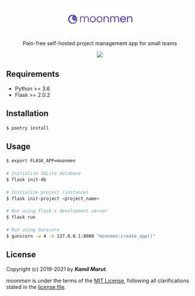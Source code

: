 <p align="center">
	<img width="200px" src="moonmen/static/images/icon-text.png" alt="moonmen">
</p>
<p align="center">Pain-free self-hosted project management app for small teams</p>
<p align="center">
	<img src="https://img.shields.io/github/license/EXLER/moonmen.svg?style=flat-square">
</p>

## Requirements

* Python >= 3.6
* Flask >= 2.0.2

## Installation

```bash
$ poetry install
```

## Usage

```bash
$ export FLASK_APP=moonmen

# Initialize SQLite database
$ flask init-db

# Initialize project (instance)
$ flask init-project <project_name>

# Run using Flask's development server
$ flask run

# Run using Gunicorn
$ gunicorn -w 4 -b 127.0.0.1:8000 "moonmen:create_app()"
```

## License

Copyright (c) 2019-2021 by ***Kamil Marut***.

*moonmen* is under the terms of the [MIT License](https://tldrlegal.com/license/mit-license), following all clarifications stated in the [license file](LICENSE).
